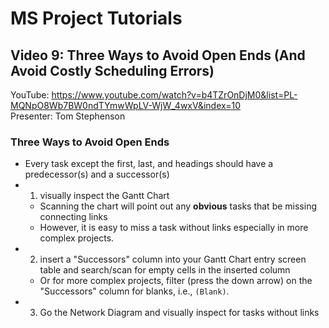 # MS Project Tutorials
## Video 9: Three Ways to Avoid Open Ends (And Avoid Costly Scheduling Errors)
YouTube: <https://www.youtube.com/watch?v=b4TZrOnDjM0&list=PL-MQNpO8Wb7BW0ndTYmwWpLV-WjW_4wxV&index=10>   
Presenter: Tom Stephenson
### Three Ways to Avoid Open Ends
- Every task except the first, last, and headings should have a predecessor(s) and a successor(s)
- 1. visually inspect the Gantt Chart
  - Scanning the chart will point out any __obvious__ tasks that be missing connecting links
  - However, it is easy to miss a task without links especially in more complex projects.
- 2. insert a "Successors" column into your Gantt Chart entry screen table and search/scan for empty cells in the inserted column
  - Or for more complex projects, filter (press the down arrow) on the "Successors" column for blanks, i.e., `(Blank)`.
- 3. Go the Network Diagram and visually inspect for tasks without links
